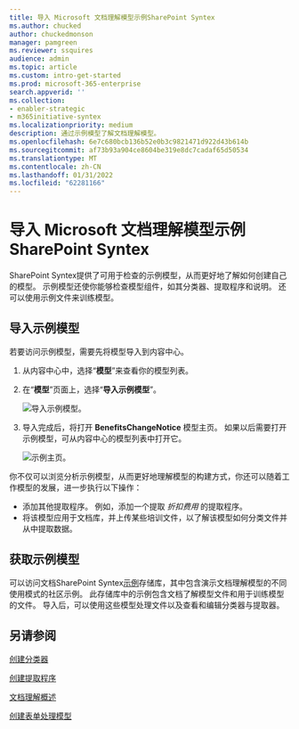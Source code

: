 ```yaml
---
title: 导入 Microsoft 文档理解模型示例SharePoint Syntex
ms.author: chucked
author: chuckedmonson
manager: pamgreen
ms.reviewer: ssquires
audience: admin
ms.topic: article
ms.custom: intro-get-started
ms.prod: microsoft-365-enterprise
search.appverid: ''
ms.collection:
- enabler-strategic
- m365initiative-syntex
ms.localizationpriority: medium
description: 通过示例模型了解文档理解模型。
ms.openlocfilehash: 6e7c680bcb136b52e0b3c9821471d922d43b614b
ms.sourcegitcommit: af73b93a904ce8604be319e8dc7cadaf65d50534
ms.translationtype: MT
ms.contentlocale: zh-CN
ms.lasthandoff: 01/31/2022
ms.locfileid: "62281166"
---
```

# <a name="import-a-sample-document-understanding-model-for-microsoft-sharepoint-syntex"></a>导入 Microsoft 文档理解模型示例SharePoint Syntex

SharePoint Syntex提供了可用于检查的示例模型，从而更好地了解如何创建自己的模型。 示例模型还使你能够检查模型组件，如其分类器、提取程序和说明。 还可以使用示例文件来训练模型。

## <a name="import-the-sample-model"></a>导入示例模型

若要访问示例模型，需要先将模型导入到内容中心。

1. 从内容中心中，选择“**模型**”来查看你的模型列表。</br>
2. 在“**模型**”页面上，选择“**导入示例模型**”。</br>

    ![导入示例模型。](../media/content-understanding/import-sample-model.png) </br>

3. 导入完成后，将打开 **BenefitsChangeNotice** 模型主页。 如果以后需要打开示例模型，可从内容中心的模型列表中打开它。 </br>

     ![示例主页。](../media/content-understanding/sample-home-page.png)</br>

你不仅可以浏览分析示例模型，从而更好地理解模型的构建方式，你还可以随着工作模型的发展，进一步执行以下操作：

- 添加其他提取程序。 例如，添加一个提取 *折扣费用* 的提取程序。
- 将该模型应用于文档库，并上传某些培训文件，以了解该模型如何分类文件并从中提取数据。

## <a name="get-sample-models"></a>获取示例模型

可以访问文档SharePoint Syntex[示例](https://github.com/pnp/syntex-samples)存储库，其中包含演示文档理解模型的不同使用模式的社区示例。 此存储库中的示例包含文档了解模型文件和用于训练模型的文件。 导入后，可以使用这些模型处理文件以及查看和编辑分类器与提取器。

## <a name="see-also"></a>另请参阅
[创建分类器](create-a-classifier.md)

[创建提取程序](create-an-extractor.md)

[文档理解概述](document-understanding-overview.md)

[创建表单处理模型](create-a-form-processing-model.md)  
